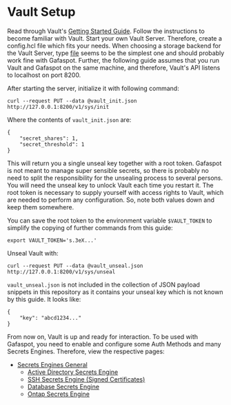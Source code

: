 # Vault Setup

Read through Vault's [Getting Started Guide](https://learn.hashicorp.com/vault/). Follow the instructions to become familiar with Vault. Start your own Vault Server. Therefore, create a config.hcl file which fits your needs. When choosing a storage backend for the Vault Server, type [file](https://www.vaultproject.io/docs/configuration/storage/filesystem.html) seems to be the simplest one and should probably work fine with Gafaspot. Further, the following guide assumes that you run Vault and Gafaspot on the same machine, and therefore, Vault's API listens to localhost on port 8200.

After starting the server, initialize it with following command:

    curl --request PUT --data @vault_init.json http://127.0.0.1:8200/v1/sys/init

Where the contents of `vault_init.json` are:

    {
        "secret_shares": 1,
        "secret_threshold": 1
    }

This will return you a single unseal key together with a root token. Gafaspot is not meant to manage super sensible secrets, so there is probably no need to split the responsibility for the unsealing process to several persons. You will need the unseal key to unlock Vault each time you restart it. The root token is necessary to supply yourself with access rights to Vault, which are needed to perform any configuration. So, note both values down and keep them somewhere.

You can save the root token to the environment variable `$VAULT_TOKEN` to simplify the copying of further commands from this guide:

    export VAULT_TOKEN='s.3eX...'

Unseal Vault with:

    curl --request PUT --data @vault_unseal.json http://127.0.0.1:8200/v1/sys/unseal

`vault_unseal.json` is not included in the collection of JSON payload snippets in this repository as it contains your unseal key which is not known by this guide. It looks like:

    {
        "key": "abcd1234..."
    }

From now on, Vault is up and ready for interaction. To be used with Gafaspot, you need to enable and configure some Auth Methods and many Secrets Engines. Therefore, view the respective pages:

 * [Secrets Engines General](secengs_general.md)
    * [Active Directory Secrets Engine](secengs_ad.md)
    * [SSH Secrets Engine (Signed Certificates)](secengs_ssh.md)
    * [Database Secrets Engine](secengs_database.md)
    * [Ontap Secrets Engine](secengs_ontap.md)